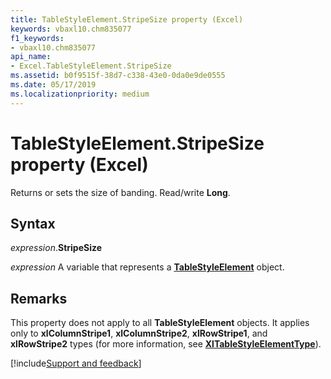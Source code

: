 ```yaml
---
title: TableStyleElement.StripeSize property (Excel)
keywords: vbaxl10.chm835077
f1_keywords:
- vbaxl10.chm835077
api_name:
- Excel.TableStyleElement.StripeSize
ms.assetid: b0f9515f-38d7-c338-43e0-0da0e9de0555
ms.date: 05/17/2019
ms.localizationpriority: medium
---
```



# TableStyleElement.StripeSize property (Excel)

Returns or sets the size of banding. Read/write **Long**.


## Syntax

_expression_.**StripeSize**

_expression_ A variable that represents a **[TableStyleElement](Excel.TableStyleElement.md)** object.


## Remarks

This property does not apply to all **TableStyleElement** objects. It applies only to **xlColumnStripe1**, **xlColumnStripe2**, **xlRowStripe1**, and **xlRowStripe2** types (for more information, see **[XlTableStyleElementType](excel.xltablestyleelementtype.md)**).




[!include[Support and feedback](~/includes/feedback-boilerplate.md)]